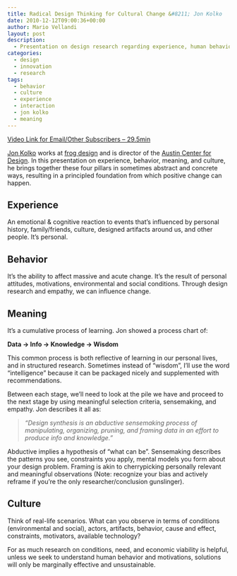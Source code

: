 ```yaml
---
title: Radical Design Thinking for Cultural Change &#8211; Jon Kolko
date: 2010-12-12T09:00:36+00:00
author: Mario Vellandi
layout: post
description:
  - Presentation on design research regarding experience, human behavior, meaning, and culture. By Jon Kolko of frog design. Social innovation rocks!
categories:
  - design
  - innovation
  - research
tags:
  - behavior
  - culture
  - experience
  - interaction
  - jon kolko
  - meaning
---
```

[Video Link for Email/Other Subscribers &#8211; 29.5min](http://vimeo.com/9665365)

[Jon Kolko](http://www.austincenterfordesign.com/blog/?page_id=2) works at [frog design](http://www.frogdesign.com/) and is director of the [Austin Center for Design](http://www.austincenterfordesign.com/). In this presentation on experience, behavior, meaning, and culture, he brings together these four pillars in sometimes abstract and concrete ways, resulting in a principled foundation from which positive change can happen.

## Experience

An emotional & cognitive reaction to events that&#8217;s influenced by personal history, family/friends, culture, designed artifacts around us, and other people. It&#8217;s personal.

## Behavior

It&#8217;s the ability to affect massive and acute change. It&#8217;s the result of personal attitudes, motivations, environmental and social conditions. Through design research and empathy, we can influence change.

## Meaning

It&#8217;s a cumulative process of learning. Jon showed a process chart of:

__Data -> Info -> Knowledge -> Wisdom__

This common process is both reflective of learning in our personal lives, and in structured research. Sometimes instead of &#8220;wisdom&#8221;, I&#8217;ll use the word &#8220;intelligence&#8221; because it can be packaged nicely and supplemented with recommendations.

Between each stage, we&#8217;ll need to look at the pile we have and proceed to the next stage by using meaningful selection criteria, sensemaking, and empathy. Jon describes it all as:

> *&#8220;Design synthesis is an abductive sensemaking process of manipulating, organizing, pruning, and framing data in an effort to produce info and knowledge.&#8221;*

Abductive implies a hypothesis of &#8220;what can be&#8221;. Sensemaking describes the patterns you see, constraints you apply, mental models you form about your design problem. Framing is akin to cherrypicking personally relevant and meaningful observations (Note: recognize your bias and actively reframe if you&#8217;re the only researcher/conclusion gunslinger).

## Culture

Think of real-life scenarios. What can you observe in terms of conditions (environmental and social), actors, artifacts, behavior, cause and effect, constraints, motivators, available technology?

For as much research on conditions, need, and economic viability is helpful, unless we seek to understand human behavior and motivations, solutions will only be marginally effective and unsustainable.
